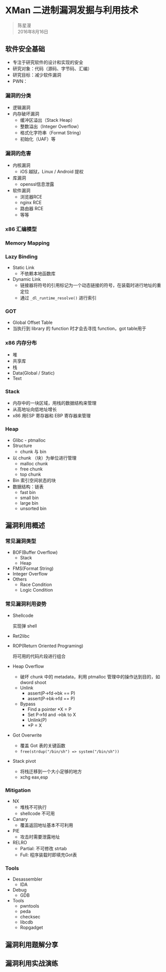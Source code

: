 # XMan 二进制漏洞发掘与利用技术

> 陈星漫  
> 2016年8月16日

## 软件安全基础

* 专注于研究软件的设计和实现的安全
* 研究对象：代码（源码、字节码、汇编）
* 研究目标：减少软件漏洞
* PWN：

### 漏洞的分类

* 逻辑漏洞
* 内存破坏漏洞
  * 缓冲区溢出（Stack Heap）
  * 整数溢出（Integer Overflow）
  * 格式化字符串（Format String）
  * 初始化（UAF）等

### 漏洞的危害

* 内核漏洞
  * iOS 越狱，Linux / Android 提权
* 库漏洞
  * openssl信息泄露
* 软件漏洞
  * 浏览器RCE
  * nginx RCE
  * 路由器 RCE
  * 等等

### x86 汇编模型

### Memory Mapping

### Lazy Binding

* Static Link
  * 不依赖本地函数库
* Dynamic Link
  * 链接器将符号的引用标记为一个动态链接的符号，在装载时进行地址的重定位
  * 通过 `_dl_runtime_resolve()` 进行索引

### GOT

* Global Offset Table
* 当执行到 library 的 function 时才会去寻找 function，got table用于

### x86 内存分布

* 堆
* 共享库
* 栈
* Data(Global / Static)
* Text

### Stack

* 内存中的一块区域，用栈的数据结构来管理
* 从高地址向低地址增长
* x86 用ESP 寄存器和 EBP 寄存器来管理

### Heap

* Glibc - ptmalloc
* Structure
  * chunk 与 bin
* 以 chunk （块）为单位进行管理
  * malloc chunk
  * free chunk
  * top chunk
* Bin 索引空间状态的块
* 数据结构：链表
  * fast bin
  * small bin
  * large bin
  * unsorted bin

## 漏洞利用概述

### 常见漏洞类型

* BOF(Buffer Overflow)
  * Stack
  * Heap
* FMS(Format String)
* Integer Overflow
* Others
  * Race Condition
  * Logic Condition

### 常见漏洞利用姿势

* Shellcode

  实现弹 shell

* Ret2libc

* ROP(Return Oriented Programing)

  将可用的代码片段进行组合

* Heap Overflow

  * 破坏 chunk 中的 metadata，利用 ptmalloc 管理中的操作达到目的，如 dword shoot
  * Unlink
    * assert(P->fd->bk == P)
    * assert(P->bk->fd == P)
  * Bypass
    * Find a pointer *X = P
    * Set P->fd and ->bk to X
    * Unlink(P)
    * *P = X

* Got Overwrite

  * 覆盖 Got 表的关键函数
  * `free(strdup("/bin/sh") => system("/bin/sh"))`

* Stack pivot

  * 将栈迁移到一个大小足够的地方
  * xchg eax,esp

### Mitigation

* NX
  * 堆栈不可执行
  * shellcode 不可用
* Canary
  * 覆盖返回地址基本不可利用
* PIE
  * 攻击时需要泄露地址
* RELRO
  * Partial: 不可修改 strtab
  * Full: 程序装载时即填充Got表

### Tools

* Desassembler
  * IDA
* Debug
  * GDB
* Tools
  * pwntools
  * peda
  * checksec
  * libcdb
  * Ropgadget

## 漏洞利用题解分享

 

## 漏洞利用实战演练